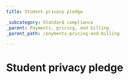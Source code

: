 ```yaml
---
title: Student privacy pledge

_subcategory: Standard compliance
_parent: Payments, pricing, and billing
_parent_path: /payments-pricing-and-billing

---
```

# Student privacy pledge